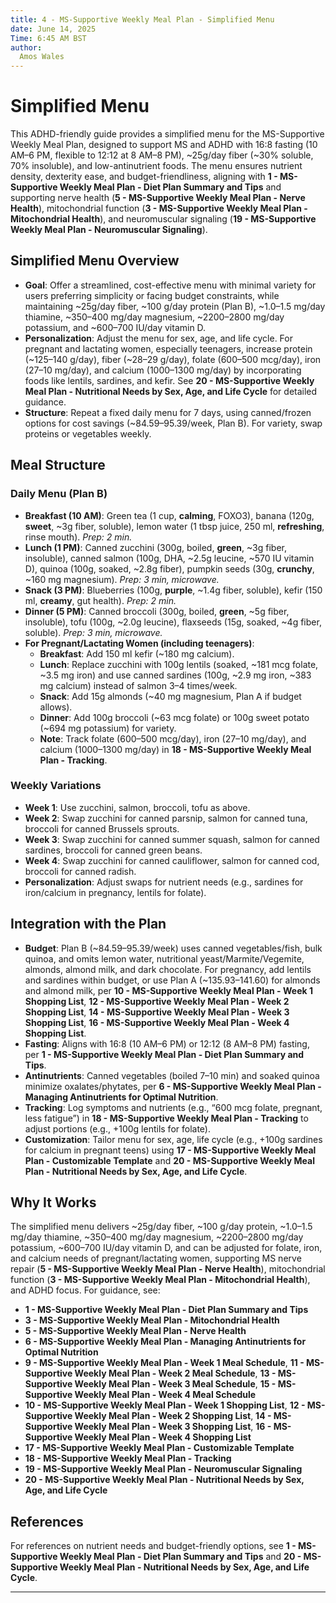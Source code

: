 ```yaml
---
title: 4 - MS-Supportive Weekly Meal Plan - Simplified Menu
date: June 14, 2025
Time: 6:45 AM BST
author:
  Amos Wales
---
```


# Simplified Menu

This ADHD-friendly guide provides a simplified menu for the MS-Supportive Weekly Meal Plan, designed to support MS and ADHD with 16:8 fasting (10 AM–6 PM, flexible to 12:12 at 8 AM–8 PM), ~25g/day fiber (~30% soluble, 70% insoluble), and low-antinutrient foods. The menu ensures nutrient density, dexterity ease, and budget-friendliness, aligning with **1 - MS-Supportive Weekly Meal Plan - Diet Plan Summary and Tips** and supporting nerve health (**5 - MS-Supportive Weekly Meal Plan - Nerve Health**), mitochondrial function (**3 - MS-Supportive Weekly Meal Plan - Mitochondrial Health**), and neuromuscular signaling (**19 - MS-Supportive Weekly Meal Plan - Neuromuscular Signaling**).

## Simplified Menu Overview

- **Goal**: Offer a streamlined, cost-effective menu with minimal variety for users preferring simplicity or facing budget constraints, while maintaining ~25g/day fiber, ~100 g/day protein (Plan B), ~1.0–1.5 mg/day thiamine, ~350–400 mg/day magnesium, ~2200–2800 mg/day potassium, and ~600–700 IU/day vitamin D.
- **Personalization**: Adjust the menu for sex, age, and life cycle. For pregnant and lactating women, especially teenagers, increase protein (~125–140 g/day), fiber (~28–29 g/day), folate (600–500 mcg/day), iron (27–10 mg/day), and calcium (1000–1300 mg/day) by incorporating foods like lentils, sardines, and kefir. See **20 - MS-Supportive Weekly Meal Plan - Nutritional Needs by Sex, Age, and Life Cycle** for detailed guidance.
- **Structure**: Repeat a fixed daily menu for 7 days, using canned/frozen options for cost savings (~$84.59–$95.39/week, Plan B). For variety, swap proteins or vegetables weekly.

## Meal Structure

### Daily Menu (Plan B)
- **Breakfast (10 AM)**: Green tea (1 cup, **calming**, FOXO3), banana (120g, **sweet**, ~3g fiber, soluble), lemon water (1 tbsp juice, 250 ml, **refreshing**, rinse mouth). *Prep: 2 min.*
- **Lunch (1 PM)**: Canned zucchini (300g, boiled, **green**, ~3g fiber, insoluble), canned salmon (100g, DHA, ~2.5g leucine, ~570 IU vitamin D), quinoa (100g, soaked, ~2.8g fiber), pumpkin seeds (30g, **crunchy**, ~160 mg magnesium). *Prep: 3 min, microwave.*
- **Snack (3 PM)**: Blueberries (100g, **purple**, ~1.4g fiber, soluble), kefir (150 ml, **creamy**, gut health). *Prep: 2 min.*
- **Dinner (5 PM)**: Canned broccoli (300g, boiled, **green**, ~5g fiber, insoluble), tofu (100g, ~2.0g leucine), flaxseeds (15g, soaked, ~4g fiber, soluble). *Prep: 3 min, microwave.*
- **For Pregnant/Lactating Women (including teenagers)**:
  - **Breakfast**: Add 150 ml kefir (~180 mg calcium).
  - **Lunch**: Replace zucchini with 100g lentils (soaked, ~181 mcg folate, ~3.5 mg iron) and use canned sardines (100g, ~2.9 mg iron, ~383 mg calcium) instead of salmon 3–4 times/week.
  - **Snack**: Add 15g almonds (~40 mg magnesium, Plan A if budget allows).
  - **Dinner**: Add 100g broccoli (~63 mcg folate) or 100g sweet potato (~694 mg potassium) for variety.
  - **Note**: Track folate (600–500 mcg/day), iron (27–10 mg/day), and calcium (1000–1300 mg/day) in **18 - MS-Supportive Weekly Meal Plan - Tracking**.

### Weekly Variations
- **Week 1**: Use zucchini, salmon, broccoli, tofu as above.
- **Week 2**: Swap zucchini for canned parsnip, salmon for canned tuna, broccoli for canned Brussels sprouts.
- **Week 3**: Swap zucchini for canned summer squash, salmon for canned sardines, broccoli for canned green beans.
- **Week 4**: Swap zucchini for canned cauliflower, salmon for canned cod, broccoli for canned radish.
- **Personalization**: Adjust swaps for nutrient needs (e.g., sardines for iron/calcium in pregnancy, lentils for folate).

## Integration with the Plan

- **Budget**: Plan B (~$84.59–$95.39/week) uses canned vegetables/fish, bulk quinoa, and omits lemon water, nutritional yeast/Marmite/Vegemite, almonds, almond milk, and dark chocolate. For pregnancy, add lentils and sardines within budget, or use Plan A (~$135.93–$141.60) for almonds and almond milk, per **10 - MS-Supportive Weekly Meal Plan - Week 1 Shopping List**, **12 - MS-Supportive Weekly Meal Plan - Week 2 Shopping List**, **14 - MS-Supportive Weekly Meal Plan - Week 3 Shopping List**, **16 - MS-Supportive Weekly Meal Plan - Week 4 Shopping List**.
- **Fasting**: Aligns with 16:8 (10 AM–6 PM) or 12:12 (8 AM–8 PM) fasting, per **1 - MS-Supportive Weekly Meal Plan - Diet Plan Summary and Tips**.
- **Antinutrients**: Canned vegetables (boiled 7–10 min) and soaked quinoa minimize oxalates/phytates, per **6 - MS-Supportive Weekly Meal Plan - Managing Antinutrients for Optimal Nutrition**.
- **Tracking**: Log symptoms and nutrients (e.g., “600 mcg folate, pregnant, less fatigue”) in **18 - MS-Supportive Weekly Meal Plan - Tracking** to adjust portions (e.g., +100g lentils for folate).
- **Customization**: Tailor menu for sex, age, life cycle (e.g., +100g sardines for calcium in pregnant teens) using **17 - MS-Supportive Weekly Meal Plan - Customizable Template** and **20 - MS-Supportive Weekly Meal Plan - Nutritional Needs by Sex, Age, and Life Cycle**.

## Why It Works

The simplified menu delivers ~25g/day fiber, ~100 g/day protein, ~1.0–1.5 mg/day thiamine, ~350–400 mg/day magnesium, ~2200–2800 mg/day potassium, ~600–700 IU/day vitamin D, and can be adjusted for folate, iron, and calcium needs of pregnant/lactating women, supporting MS nerve repair (**5 - MS-Supportive Weekly Meal Plan - Nerve Health**), mitochondrial function (**3 - MS-Supportive Weekly Meal Plan - Mitochondrial Health**), and ADHD focus. For guidance, see:
- **1 - MS-Supportive Weekly Meal Plan - Diet Plan Summary and Tips**
- **3 - MS-Supportive Weekly Meal Plan - Mitochondrial Health**
- **5 - MS-Supportive Weekly Meal Plan - Nerve Health**
- **6 - MS-Supportive Weekly Meal Plan - Managing Antinutrients for Optimal Nutrition**
- **9 - MS-Supportive Weekly Meal Plan - Week 1 Meal Schedule**, **11 - MS-Supportive Weekly Meal Plan - Week 2 Meal Schedule**, **13 - MS-Supportive Weekly Meal Plan - Week 3 Meal Schedule**, **15 - MS-Supportive Weekly Meal Plan - Week 4 Meal Schedule**
- **10 - MS-Supportive Weekly Meal Plan - Week 1 Shopping List**, **12 - MS-Supportive Weekly Meal Plan - Week 2 Shopping List**, **14 - MS-Supportive Weekly Meal Plan - Week 3 Shopping List**, **16 - MS-Supportive Weekly Meal Plan - Week 4 Shopping List**
- **17 - MS-Supportive Weekly Meal Plan - Customizable Template**
- **18 - MS-Supportive Weekly Meal Plan - Tracking**
- **19 - MS-Supportive Weekly Meal Plan - Neuromuscular Signaling**
- **20 - MS-Supportive Weekly Meal Plan - Nutritional Needs by Sex, Age, and Life Cycle**

## References
For references on nutrient needs and budget-friendly options, see **1 - MS-Supportive Weekly Meal Plan - Diet Plan Summary and Tips** and **20 - MS-Supportive Weekly Meal Plan - Nutritional Needs by Sex, Age, and Life Cycle**.

---